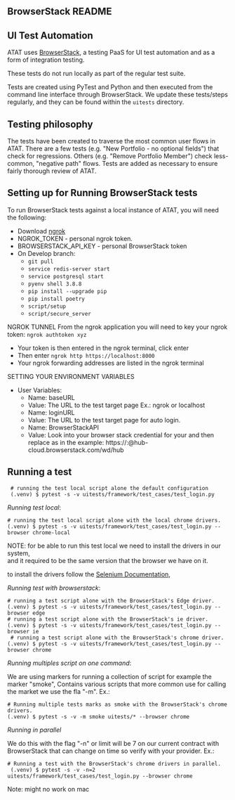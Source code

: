 ## BrowserStack README

## UI Test Automation

ATAT uses [BrowserStack](https://www.Browserstack.com/), a testing PaaS
for UI test automation and as a form of integration testing.

These tests do not run locally as part of the regular test suite.

Tests are created using PyTest and Python and then executed from the command line interface through BrowserStack.
We update these tests/steps regularly, and they can be found within the `uitests` directory.


## Testing philosophy

The tests have been created to traverse the most common user flows in ATAT. There are a few tests (e.g. "New Portfolio - no optional fields")
that check for regressions. Others (e.g. "Remove Portfolio Member") check less-common, "negative path" flows. Tests are added as necessary
to ensure fairly thorough review of ATAT.

## Setting up for Running BrowserStack tests

To run BrowserStack tests against a local instance of ATAT, you will need the following:

- Download [ngrok](https://ngrok.com/)
- NGROK_TOKEN - personal ngrok token.
- BROWSERSTACK_API_KEY - personal BrowserStack token
- On Develop branch:
    - `git pull`
    - `service redis-server start`
    - `service postgresql start`
    - `pyenv shell 3.8.8`
    - `pip install --upgrade pip`
    - `pip install poetry`
    - `script/setup`
    - `script/secure_server`

NGROK TUNNEL
From the ngrok application you will need to key your ngrok token: `ngrok authtoken xyz`
- Your token is then entered in the ngrok terminal, click enter
- Then enter `ngrok http https://localhost:8000`
- Your ngrok forwarding addresses are listed in the ngrok terminal

SETTING YOUR ENVIRONMENT VARIABLES
- User Variables:
    - Name: baseURL
    - Value: The URL to the test target page Ex.: ngrok or localhost
    - Name: loginURL
    - Value: The URL to the test target page for auto login.
    - Name: BrowserStackAPI
    - Value: Look into your browser stack credential for your <user>
             and <password> then replace as in the example:
             https://<username>:<accesskey>@hub-cloud.browserstack.com/wd/hub

## Running a test

```
 # running the test local script alone the default configuration
 (.venv) $ pytest -s -v uitests/framework/test_cases/test_login.py
```

*Running test local*:

 ```
 # running the test local script alone with the local chrome drivers. 
 (.venv) $ pytest -s -v uitests/framework/test_cases/test_login.py --browser chrome-local
 ```

NOTE: for be able to run this test local we need to install the drivers in our system,  
and it required to be the same version that the browser we have on it.

to install the drivers follow the [Selenium Documentation](https://www.selenium.dev/documentation/en/webdriver/driver_requirements/#quick-reference),


*Running test with browserstack*:

 ```
 # running a test script alone with the BrowserStack's Edge driver. 
 (.venv) $ pytest -s -v uitests/framework/test_cases/test_login.py --browser edge
 # running a test script alone with the BrowserStack's ie driver. 
 (.venv) $ pytest -s -v uitests/framework/test_cases/test_login.py --browser ie
  # running a test script alone with the BrowserStack's chrome driver. 
 (.venv) $ pytest -s -v uitests/framework/test_cases/test_login.py --browser chrome
 ```
*Running multiples script on one command*:

We are using markers for running a collection of script for example the marker "smoke",
Contains various scripts that more common use for calling the market we use the fla "-m".
Ex.:

 ```
 # Running multiple tests marks as smoke with the BrowserStack's chrome drivers. 
 (.venv) $ pytest -s -v -m smoke uitests/* --browser chrome
 ```

*Running in parallel*

We do this with the flag "-n" or limit will be 7 on our current contract with
BrowserStack that can change on time so verify with your provider. Ex.:

```
# Running a test with the BrowserStack's chrome drivers in parallel. 
 (.venv) $ pytest -s -v -n=2 uitests/framework/test_cases/test_login.py --browser chrome
```

Note: might no work on mac